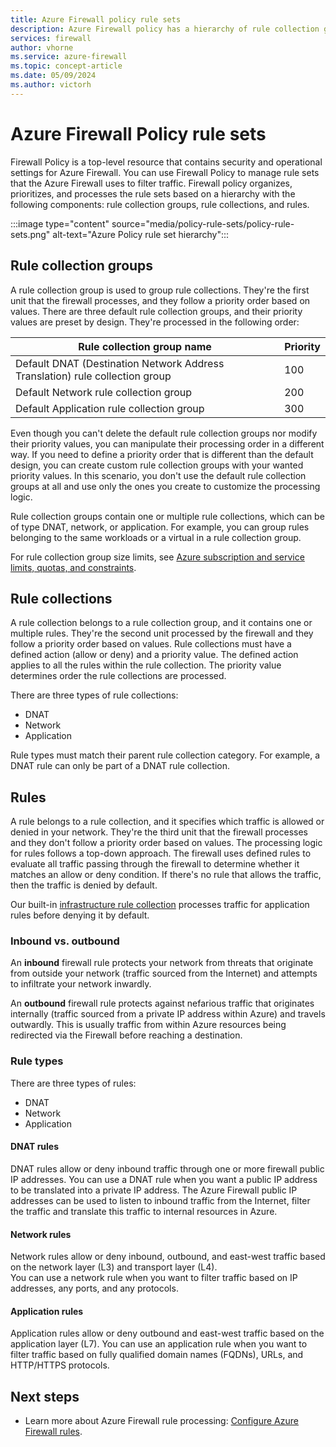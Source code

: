 ```yaml
---
title: Azure Firewall policy rule sets
description: Azure Firewall policy has a hierarchy of rule collection groups, rule collections, and rules.
services: firewall
author: vhorne
ms.service: azure-firewall
ms.topic: concept-article
ms.date: 05/09/2024
ms.author: victorh
---
```


# Azure Firewall Policy rule sets

Firewall Policy is a top-level resource that contains security and operational settings for Azure Firewall. You can use Firewall Policy to manage rule sets that the Azure Firewall uses to filter traffic. Firewall policy organizes, prioritizes, and processes the rule sets based on a hierarchy with the following components: rule collection groups, rule collections, and rules.

:::image type="content" source="media/policy-rule-sets/policy-rule-sets.png" alt-text="Azure Policy rule set hierarchy":::

## Rule collection groups

A rule collection group is used to group rule collections. They're the first unit that the firewall processes, and they follow a priority order based on values. There are three default rule collection groups, and their priority values are preset by design. They're processed in the following order:


|Rule collection group name  |Priority  |
|---------|---------|
|Default DNAT (Destination Network Address Translation) rule collection group      |100|
|Default Network rule collection group      |200|
|Default Application rule collection group      |300|

Even though you can't delete the default rule collection groups nor modify their priority values, you can manipulate their processing order in a different way. If you need to define a priority order that is different than the default design, you can create custom rule collection groups with your wanted priority values. In this scenario, you don't use the default rule collection groups at all and use only the ones you create to customize the processing logic.  

Rule collection groups contain one or multiple rule collections, which can be of type DNAT, network, or application. For example, you can group rules belonging to the same workloads or a virtual in a rule collection group. 

For rule collection group size limits, see [Azure subscription and service limits, quotas, and constraints](../azure-resource-manager/management/azure-subscription-service-limits.md#azure-firewall-limits).


## Rule collections

A rule collection belongs to a rule collection group, and it contains one or multiple rules. They're the second unit processed by the firewall and they follow a priority order based on values. Rule collections must have a defined action (allow or deny) and a priority value. The defined action applies to all the rules within the rule collection. The priority value determines order the rule collections are processed.
  
There are three types of rule collections:

- DNAT
- Network
- Application

Rule types must match their parent rule collection category. For example, a DNAT rule can only be part of a DNAT rule collection.

## Rules

A rule belongs to a rule collection, and it specifies which traffic is allowed or denied in your network. They're the third unit that the firewall processes and they don't follow a priority order based on values. The processing logic for rules follows a top-down approach. The firewall uses defined rules to evaluate all traffic passing through the firewall to determine whether it matches an allow or deny condition. If there's no rule that allows the traffic, then the traffic is denied by default.

Our built-in [infrastructure rule collection](infrastructure-fqdns.md) processes traffic for application rules before denying it by default.
### Inbound vs. outbound

An **inbound** firewall rule protects your network from threats that originate from outside your network (traffic sourced from the Internet) and attempts to infiltrate your network inwardly.

An **outbound** firewall rule protects against nefarious traffic that originates internally (traffic sourced from a private IP address within Azure) and travels outwardly. This is usually traffic from within Azure resources being redirected via the Firewall before reaching a destination.

### Rule types

There are three types of rules:

- DNAT
- Network
- Application

#### DNAT rules

DNAT rules allow or deny inbound traffic through one or more firewall public IP addresses. 
You can use a DNAT rule when you want a public IP address to be translated into a private IP address. The Azure Firewall public IP addresses can be used to listen to inbound traffic from the Internet, filter the traffic and translate this traffic to internal resources in Azure.

#### Network rules

Network rules allow or deny inbound, outbound, and east-west traffic based on the network layer (L3) and transport layer (L4).  
You can use a network rule when you want to filter traffic based on IP addresses, any ports, and any protocols.


#### Application rules

Application rules allow or deny outbound and east-west traffic based on the application layer (L7). 
You can use an application rule when you want to filter traffic based on fully qualified domain names (FQDNs), URLs, and HTTP/HTTPS protocols. 


## Next steps

- Learn more about Azure Firewall rule processing: [Configure Azure Firewall rules](rule-processing.md).
